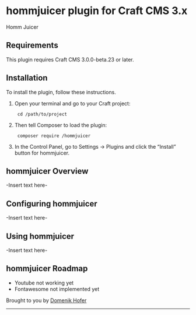 # hommjuicer plugin for Craft CMS 3.x

Homm Juicer

## Requirements

This plugin requires Craft CMS 3.0.0-beta.23 or later.

## Installation

To install the plugin, follow these instructions.

1. Open your terminal and go to your Craft project:

        cd /path/to/project

2. Then tell Composer to load the plugin:

        composer require /hommjuicer

3. In the Control Panel, go to Settings → Plugins and click the “Install” button for hommjuicer.

## hommjuicer Overview

-Insert text here-

## Configuring hommjuicer

-Insert text here-

## Using hommjuicer

-Insert text here-

## hommjuicer Roadmap

- Youtube not working yet
- Fontawesome not implemented yet

Brought to you by [Domenik Hofer](homm.ch)

---